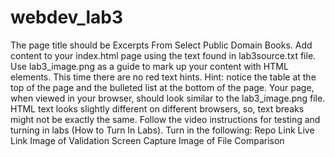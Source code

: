 # webdev_lab3

The page title should be Excerpts From Select Public Domain Books.
Add content to your index.html page using the text found in lab3source.txt file.
Use lab3_image.png as a guide to mark up your content with HTML elements. This time there are no red text hints.
Hint: notice the table at the top of the page and the bulleted list at the bottom of the page.
Your page, when viewed in your browser, should look similar to the lab3_image.png file. HTML text looks slightly different on different browsers, so, text breaks might not be exactly the same.
Follow the video instructions for testing and turning in labs (How to Turn In Labs).
Turn in the following:
Repo Link
Live Link
Image of Validation Screen Capture
Image of File Comparison

